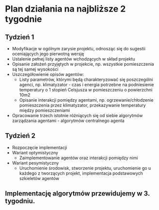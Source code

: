 # Plan działania na najbliższe 2 tygodnie

## Tydzień 1
 - Modyfikacje w ogólnym zarysie projektu, odnosząc się do sugestii oceniających jego pierwotną wersję
 - Ustalenie pełnej listy agentów wchodzących w skład projektu
 - Opisanie założeń przyjętych w projekcie, np. wszystkie pomieszczenia są tej samej wysokości
 - Uszczegółowienie opisów agentów:
   + Listy parametrów, którymi będą charakteryzować się poszczególni agenci, np. klimatyzator - czas i energia potrzebne na podniesienie temperatury o 1 stopień Celsjusza w pomieszczeniu o powierzchni 10m2
   + Opisanie interakcji pomiędzy agentami, np. ogrzewanie/chłodzenie pomieszczenia przez klimatyzator, przekazywanie temperatury między pomieszczeniami
 - Opracowanie trzech istotnie różniących się od siebie algorytmów zarządzania agentami - algorytmów centralnego agenta

## Tydzień 2 

 - Rozpoczęcie implementacji
 - Wariant optymistyczny
   + Zaimplementowanie agentów oraz interakcji pomiędzy nimi
 - Wariant pesymistyczny
   + Uruchomienie środowisk, stworzenie projektu, uruchomienie go u każdego z tworzących projekt, implementacja podstawowych szkieletów agentów

## Implementację algorytmów przewidujemy w 3. tygodniu.